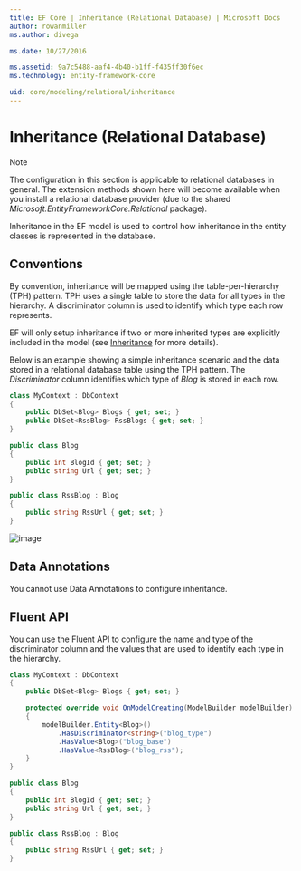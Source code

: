 ```yaml
---
title: EF Core | Inheritance (Relational Database) | Microsoft Docs
author: rowanmiller
ms.author: divega

ms.date: 10/27/2016

ms.assetid: 9a7c5488-aaf4-4b40-b1ff-f435ff30f6ec
ms.technology: entity-framework-core

uid: core/modeling/relational/inheritance
---
```

# Inheritance (Relational Database)

> [!NOTE]
> The configuration in this section is applicable to relational databases in general. The extension methods shown here will become available when you install a relational database provider (due to the shared *Microsoft.EntityFrameworkCore.Relational* package).

Inheritance in the EF model is used to control how inheritance in the entity classes is represented in the database.

## Conventions

By convention, inheritance will be mapped using the table-per-hierarchy (TPH) pattern. TPH uses a single table to store the data for all types in the hierarchy. A discriminator column is used to identify which type each row represents.

EF will only setup inheritance if two or more inherited types are explicitly included in the model (see [Inheritance](../inheritance.md) for more details).

Below is an example showing a simple inheritance scenario and the data stored in a relational database table using the TPH pattern. The *Discriminator* column identifies which type of *Blog* is stored in each row.

<!-- [!code-csharp[Main](samples/core/relational/Modeling/Conventions/Samples/InheritanceDbSets.cs)] -->
````csharp
class MyContext : DbContext
{
    public DbSet<Blog> Blogs { get; set; }
    public DbSet<RssBlog> RssBlogs { get; set; }
}

public class Blog
{
    public int BlogId { get; set; }
    public string Url { get; set; }
}

public class RssBlog : Blog
{
    public string RssUrl { get; set; }
}
````

![image](_static/inheritance-tph-data.png)

## Data Annotations

You cannot use Data Annotations to configure inheritance.

## Fluent API

You can use the Fluent API to configure the name and type of the discriminator column and the values that are used to identify each type in the hierarchy.

<!-- [!code-csharp[Main](samples/core/relational/Modeling/FluentAPI/Samples/InheritanceTPHDiscriminator.cs?highlight=7,8,9,10)] -->
````csharp
class MyContext : DbContext
{
    public DbSet<Blog> Blogs { get; set; }

    protected override void OnModelCreating(ModelBuilder modelBuilder)
    {
        modelBuilder.Entity<Blog>()
            .HasDiscriminator<string>("blog_type")
            .HasValue<Blog>("blog_base")
            .HasValue<RssBlog>("blog_rss");
    }
}

public class Blog
{
    public int BlogId { get; set; }
    public string Url { get; set; }
}

public class RssBlog : Blog
{
    public string RssUrl { get; set; }
}
````
